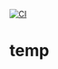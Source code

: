 [![CI](https://github.com/OleksandrSawa/temp/actions/workflows/blank.yml/badge.svg)](https://github.com/OleksandrSawa/temp/actions/workflows/blank.yml)
# temp
